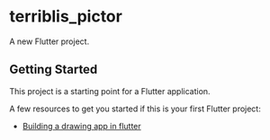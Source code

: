 # terriblis_pictor

A new Flutter project.

## Getting Started

This project is a starting point for a Flutter application.

A few resources to get you started if this is your first Flutter project:

- [Building a drawing app in flutter](https://www.raywenderlich.com/25237210-building-a-drawing-app-in-flutter)
